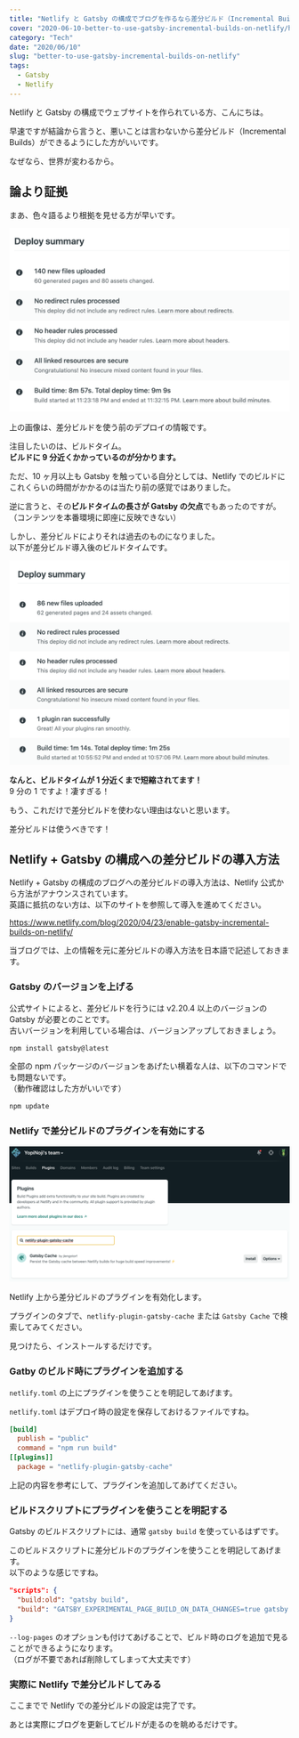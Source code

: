 ```yaml
---
title: "Netlify と Gatsby の構成でブログを作るなら差分ビルド（Incremental Builds）のプラグインを使うべき"
cover: "2020-06-10-better-to-use-gatsby-incremental-builds-on-netlify/header.png"
category: "Tech"
date: "2020/06/10"
slug: "better-to-use-gatsby-incremental-builds-on-netlify"
tags:
  - Gatsby
  - Netlify
---
```


Netlify と Gatsby の構成でウェブサイトを作られている方、こんにちは。

早速ですが結論から言うと、悪いことは言わないから差分ビルド（Incremental Builds）ができるようにした方がいいです。

なぜなら、世界が変わるから。

## 論より証拠

まあ、色々語るより根拠を見せる方が早いです。

![Before using incremental build](./before_using_incremental_build.png)

上の画像は、差分ビルドを使う前のデプロイの情報です。

注目したいのは、ビルドタイム。  
**ビルドに 9 分近くかかっているのが分かります。**

ただ、10 ヶ月以上も Gatsby を触っている自分としては、Netlify でのビルドにこれくらいの時間がかかるのは当たり前の感覚ではありました。

逆に言うと、その**ビルドタイムの長さが Gatsby の欠点**でもあったのですが。（コンテンツを本番環境に即座に反映できない）

しかし、差分ビルドによりそれは過去のものになりました。  
以下が差分ビルド導入後のビルドタイムです。

![After using incremental build](./after_using_incremental_build.png)

**なんと、ビルドタイムが 1 分近くまで短縮されてます！**  
9 分の 1 ですよ！凄すぎる！

もう、これだけで差分ビルドを使わない理由はないと思います。

差分ビルドは使うべきです！

## Netlify + Gatsby の構成への差分ビルドの導入方法

Netlify + Gatsby の構成のブログへの差分ビルドの導入方法は、Netlify 公式から方法がアナウンスされています。  
英語に抵抗のない方は、以下のサイトを参照して導入を進めてください。

https://www.netlify.com/blog/2020/04/23/enable-gatsby-incremental-builds-on-netlify/

当ブログでは、上の情報を元に差分ビルドの導入方法を日本語で記述しておきます。

### Gatsby のバージョンを上げる

公式サイトによると、差分ビルドを行うには v2.20.4 以上のバージョンの Gatsby が必要とのことです。  
古いバージョンを利用している場合は、バージョンアップしておきましょう。

```bash
npm install gatsby@latest
```

全部の npm パッケージのバージョンをあげたい横着な人は、以下のコマンドでも問題ないです。  
（動作確認はした方がいいです）

```bash
npm update
```

### Netlify で差分ビルドのプラグインを有効にする

![Netlify plugin Gatsby cache](./netlify_plugin_gatsby_cache.png)

Netlify 上から差分ビルドのプラグインを有効化します。

プラグインのタブで、`netlify-plugin-gatsby-cache` または `Gatsby Cache` で検索してみてください。

見つけたら、インストールするだけです。

### Gatby のビルド時にプラグインを追加する

`netlify.toml` の上にプラグインを使うことを明記してあげます。

`netlify.toml` はデプロイ時の設定を保存しておけるファイルですね。

```toml
[build]
  publish = "public"
  command = "npm run build"
[[plugins]]
  package = "netlify-plugin-gatsby-cache"

```

上記の内容を参考にして、プラグインを追加してあげてください。

### ビルドスクリプトにプラグインを使うことを明記する

Gatsby のビルドスクリプトには、通常 `gatsby build` を使っているはずです。

このビルドスクリプトに差分ビルドのプラグインを使うことを明記してあげます。  
以下のような感じですね。

```json
"scripts": {
  "build:old": "gatsby build",
  "build": "GATSBY_EXPERIMENTAL_PAGE_BUILD_ON_DATA_CHANGES=true gatsby build --log-pages"
}
```

`--log-pages` のオプションも付けてあげることで、ビルド時のログを追加で見ることができるようになります。  
（ログが不要であれば削除してしまって大丈夫です）

### 実際に Netlify で差分ビルドしてみる

ここまでで Netlify での差分ビルドの設定は完了です。

あとは実際にブログを更新してビルドが走るのを眺めるだけです。
